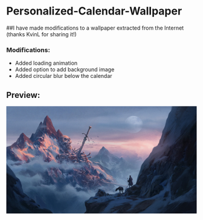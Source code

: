 # Personalized-Calendar-Wallpaper
##I have made modifications to a wallpaper extracted from the Internet (thanks KvinL for sharing it!)

### Modifications:
<ul>
  <li>Added loading animation </li>
  <li>Added option to add background image </li>
  <li>Added circular blur below the calendar </li>
</ul>

## Preview:
<div>
  <img src= "https://github.com/Juli-CVidal/Personalized-Calendar-Wallpaper/blob/master/calendar/bg/Giant.jpg"/>
</div>
